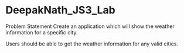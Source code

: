 # DeepakNath_JS3_Lab
Problem Statement
Create an application which will show the weather information for a specific city.

Users should be able to get the weather information for any valid cities.
